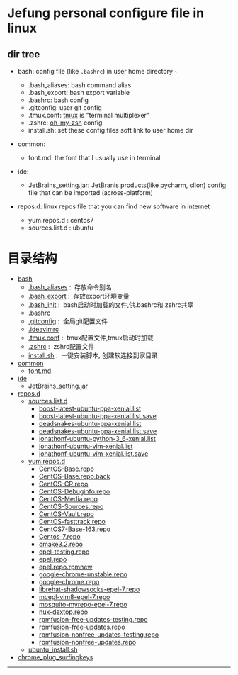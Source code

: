 # Jefung personal configure file in linux
## dir tree
* bash: config file (like `.bashrc`) in user home directory `~`
	* .bash_aliases: bash command alias
	* .bash_export: bash export variable
	* .bashrc: bash config
	* .gitconfig: user git config
	* .tmux.conf: [tmux](https://github.com/tmux/tmux) is "terminal multiplexer"
	* .zshrc: [oh-my-zsh](https://github.com/robbyrussell/oh-my-zsh) config
	* install.sh: set these config files soft link to user home dir
* common:
	* font.md: the font that I usually use in terminal
* ide:
	* JetBrains_setting.jar: JetBranis products(like pycharm, clion) config file that can be imported (across-platform)
	
* repos.d: linux repos file that you can find new software in internet
	* yum.repos.d : centos7
	* sources.list.d : ubuntu

# 目录结构

* [bash](bash)
    * [.bash_aliases](bash/.bash_aliases)&nbsp;:&nbsp; 存放命令别名<br/>
    * [.bash_export](bash/.bash_export)&nbsp;:&nbsp; 存放export环境变量<br/>
    * [.bash_init](bash/.bash_init)&nbsp;:&nbsp; bash启动时加载的文件,供.bashrc和.zshrc共享<br/>
    * [.bashrc](bash/.bashrc)
    * [.gitconfig](bash/.gitconfig)&nbsp;:&nbsp; 全局git配置文件<br/>
    * [.ideavimrc](bash/.ideavimrc)
    * [.tmux.conf](bash/.tmux.conf)&nbsp;:&nbsp; tmux配置文件,tmux启动时加载<br/>
    * [.zshrc](bash/.zshrc)&nbsp;:&nbsp; zshrc配置文件<br/>
    * [install.sh](bash/install.sh)&nbsp;:&nbsp; 一键安装脚本, 创建软连接到家目录<br/>
* [common](common)
    * [font.md](common/font.md)
* [ide](ide)
    * [JetBrains_setting.jar](ide/JetBrains_setting.jar)
* [repos.d](repos.d)
    * [sources.list.d](repos.d/sources.list.d)
        * [boost-latest-ubuntu-ppa-xenial.list](repos.d/sources.list.d/boost-latest-ubuntu-ppa-xenial.list)
        * [boost-latest-ubuntu-ppa-xenial.list.save](repos.d/sources.list.d/boost-latest-ubuntu-ppa-xenial.list.save)
        * [deadsnakes-ubuntu-ppa-xenial.list](repos.d/sources.list.d/deadsnakes-ubuntu-ppa-xenial.list)
        * [deadsnakes-ubuntu-ppa-xenial.list.save](repos.d/sources.list.d/deadsnakes-ubuntu-ppa-xenial.list.save)
        * [jonathonf-ubuntu-python-3_6-xenial.list](repos.d/sources.list.d/jonathonf-ubuntu-python-3_6-xenial.list)
        * [jonathonf-ubuntu-vim-xenial.list](repos.d/sources.list.d/jonathonf-ubuntu-vim-xenial.list)
        * [jonathonf-ubuntu-vim-xenial.list.save](repos.d/sources.list.d/jonathonf-ubuntu-vim-xenial.list.save)
    * [yum.repos.d](repos.d/yum.repos.d)
        * [CentOS-Base.repo](repos.d/yum.repos.d/CentOS-Base.repo)
        * [CentOS-Base.repo.back](repos.d/yum.repos.d/CentOS-Base.repo.back)
        * [CentOS-CR.repo](repos.d/yum.repos.d/CentOS-CR.repo)
        * [CentOS-Debuginfo.repo](repos.d/yum.repos.d/CentOS-Debuginfo.repo)
        * [CentOS-Media.repo](repos.d/yum.repos.d/CentOS-Media.repo)
        * [CentOS-Sources.repo](repos.d/yum.repos.d/CentOS-Sources.repo)
        * [CentOS-Vault.repo](repos.d/yum.repos.d/CentOS-Vault.repo)
        * [CentOS-fasttrack.repo](repos.d/yum.repos.d/CentOS-fasttrack.repo)
        * [CentOS7-Base-163.repo](repos.d/yum.repos.d/CentOS7-Base-163.repo)
        * [Centos-7.repo](repos.d/yum.repos.d/Centos-7.repo)
        * [cmake3.2.repo](repos.d/yum.repos.d/cmake3.2.repo)
        * [epel-testing.repo](repos.d/yum.repos.d/epel-testing.repo)
        * [epel.repo](repos.d/yum.repos.d/epel.repo)
        * [epel.repo.rpmnew](repos.d/yum.repos.d/epel.repo.rpmnew)
        * [google-chrome-unstable.repo](repos.d/yum.repos.d/google-chrome-unstable.repo)
        * [google-chrome.repo](repos.d/yum.repos.d/google-chrome.repo)
        * [librehat-shadowsocks-epel-7.repo](repos.d/yum.repos.d/librehat-shadowsocks-epel-7.repo)
        * [mcepl-vim8-epel-7.repo](repos.d/yum.repos.d/mcepl-vim8-epel-7.repo)
        * [mosquito-myrepo-epel-7.repo](repos.d/yum.repos.d/mosquito-myrepo-epel-7.repo)
        * [nux-dextop.repo](repos.d/yum.repos.d/nux-dextop.repo)
        * [rpmfusion-free-updates-testing.repo](repos.d/yum.repos.d/rpmfusion-free-updates-testing.repo)
        * [rpmfusion-free-updates.repo](repos.d/yum.repos.d/rpmfusion-free-updates.repo)
        * [rpmfusion-nonfree-updates-testing.repo](repos.d/yum.repos.d/rpmfusion-nonfree-updates-testing.repo)
        * [rpmfusion-nonfree-updates.repo](repos.d/yum.repos.d/rpmfusion-nonfree-updates.repo)
    * [ubuntu_install.sh](repos.d/ubuntu_install.sh)
* [chrome_plug_surfingkeys](chrome_plug_surfingkeys)

---
